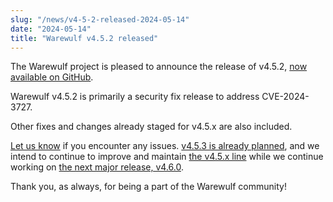 ```yaml
---
slug: "/news/v4-5-2-released-2024-05-14"
date: "2024-05-14"
title: "Warewulf v4.5.2 released"
---
```


The Warewulf project is pleased to announce the release of v4.5.2, [now
available on GitHub][1].

[1]: https://github.com/warewulf/warewulf/releases/tag/v4.5.2

Warewulf v4.5.2 is primarily a security fix release to address CVE-2024-3727.

Other fixes and changes already staged for v4.5.x are also included.

[Let us know][2] if you encounter any issues. [v4.5.3 is already planned][3],
and we intend to continue to improve and maintain [the v4.5.x line][4] while we
continue working on [the next major release, v4.6.0][5].

[2]: https://github.com/warewulf/warewulf/issues/new/choose

[3]: https://github.com/warewulf/warewulf/milestone/13

[4]: https://github.com/warewulf/warewulf/milestone/11

[5]: https://github.com/warewulf/warewulf/milestone/7

Thank you, as always, for being a part of the Warewulf community!

